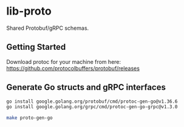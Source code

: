 # lib-proto

Shared Protobuf/gRPC schemas.

## Getting Started

Download protoc for your machine from here: https://github.com/protocolbuffers/protobuf/releases

## Generate Go structs and gRPC interfaces

```bash
go install google.golang.org/protobuf/cmd/protoc-gen-go@v1.36.6
go install google.golang.org/grpc/cmd/protoc-gen-go-grpc@v1.3.0
```

```bash
make proto-gen-go
```
